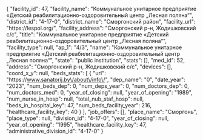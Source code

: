 {
    "facility_id": 47,
    "facility_name": "Коммунальное унитарное предприятие «Детский реабилитационно-оздоровительный центр „Лесная поляна“",
    "district_id": "4-17-0",
    "district_name": "Сморгонский район",
    "facility_url": "https:\/\/lespol.org\/",
    "facility_address": "Сморгонский р-н, Жодишковский с\/с",
    "title": "Коммунальное унитарное предприятие «Детский реабилитационно-оздоровительный центр „Лесная поляна“",
    "facility_type": null,
    "ap_1": "4\/3",
    "name": "Коммунальное унитарное предприятие «Детский реабилитационно-оздоровительный центр „Лесная поляна“",
    "state": "public institution",
    "stats": [],
    "med_id": 52,
    "address": "Сморгонский р-н, Жодишковский с\/с",
    "devices": [],
    "coord_x_y": null,
    "beds_stats": [
        {
            "url": "https:\/\/www.sanatorij.by\/about\/info\/",
            "dep_name": "0",
            "date_year": "2023",
            "num_beds_dep": 0,
            "num_deps_year": 0,
            "num_doctors_dep": 0,
            "num_doctors_med": 0,
            "year_of_closing": null,
            "year_of_opening": "1989",
            "num_nurse_in_hosp": null,
            "total_nub_staf_hosp": null,
            "beds_in_hospital_key": 47,
            "num_beds_facility_year": 216,
            "healthcare_facility_key": 40
        }
    ],
    "job_offers": [],
    "place_name": "Сморгонь",
    "place_type": null,
    "division_id": "4-17-0",
    "year_of_closing": null,
    "year_of_opening": "1995",
    "healthcare_facility_key": 47,
    "administrative_division_id": "4-17-0"
}